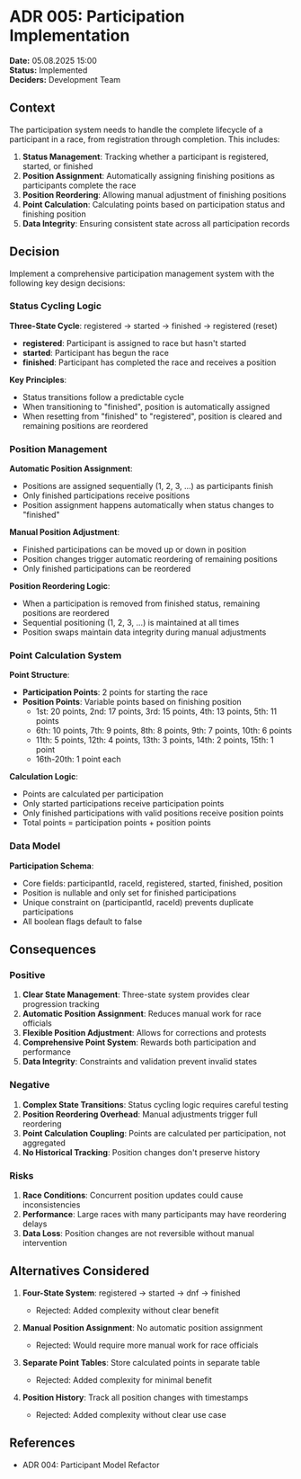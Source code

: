 # ADR 005: Participation Implementation

**Date:** 05.08.2025 15:00  
**Status:** Implemented  
**Deciders:** Development Team  

## Context

The participation system needs to handle the complete lifecycle of a participant in a race, from registration through completion. This includes:

1. **Status Management**: Tracking whether a participant is registered, started, or finished
2. **Position Assignment**: Automatically assigning finishing positions as participants complete the race
3. **Position Reordering**: Allowing manual adjustment of finishing positions
4. **Point Calculation**: Calculating points based on participation status and finishing position
5. **Data Integrity**: Ensuring consistent state across all participation records

## Decision

Implement a comprehensive participation management system with the following key design decisions:

### Status Cycling Logic

**Three-State Cycle**: registered → started → finished → registered (reset)

- **registered**: Participant is assigned to race but hasn't started
- **started**: Participant has begun the race
- **finished**: Participant has completed the race and receives a position

**Key Principles**:
- Status transitions follow a predictable cycle
- When transitioning to "finished", position is automatically assigned
- When resetting from "finished" to "registered", position is cleared and remaining positions are reordered

### Position Management

**Automatic Position Assignment**:
- Positions are assigned sequentially (1, 2, 3, ...) as participants finish
- Only finished participations receive positions
- Position assignment happens automatically when status changes to "finished"

**Manual Position Adjustment**:
- Finished participations can be moved up or down in position
- Position changes trigger automatic reordering of remaining positions
- Only finished participations can be reordered

**Position Reordering Logic**:
- When a participation is removed from finished status, remaining positions are reordered
- Sequential positioning (1, 2, 3, ...) is maintained at all times
- Position swaps maintain data integrity during manual adjustments

### Point Calculation System

**Point Structure**:
- **Participation Points**: 2 points for starting the race
- **Position Points**: Variable points based on finishing position
  - 1st: 20 points, 2nd: 17 points, 3rd: 15 points, 4th: 13 points, 5th: 11 points
  - 6th: 10 points, 7th: 9 points, 8th: 8 points, 9th: 7 points, 10th: 6 points
  - 11th: 5 points, 12th: 4 points, 13th: 3 points, 14th: 2 points, 15th: 1 point
  - 16th-20th: 1 point each

**Calculation Logic**:
- Points are calculated per participation
- Only started participations receive participation points
- Only finished participations with valid positions receive position points
- Total points = participation points + position points

### Data Model

**Participation Schema**:
- Core fields: participantId, raceId, registered, started, finished, position
- Position is nullable and only set for finished participations
- Unique constraint on (participantId, raceId) prevents duplicate participations
- All boolean flags default to false

## Consequences

### Positive

1. **Clear State Management**: Three-state system provides clear progression tracking
2. **Automatic Position Assignment**: Reduces manual work for race officials
3. **Flexible Position Adjustment**: Allows for corrections and protests
4. **Comprehensive Point System**: Rewards both participation and performance
5. **Data Integrity**: Constraints and validation prevent invalid states

### Negative

1. **Complex State Transitions**: Status cycling logic requires careful testing
2. **Position Reordering Overhead**: Manual adjustments trigger full reordering
3. **Point Calculation Coupling**: Points are calculated per participation, not aggregated
4. **No Historical Tracking**: Position changes don't preserve history

### Risks

1. **Race Conditions**: Concurrent position updates could cause inconsistencies
2. **Performance**: Large races with many participants may have reordering delays
3. **Data Loss**: Position changes are not reversible without manual intervention

## Alternatives Considered

1. **Four-State System**: registered → started → dnf → finished
   - Rejected: Added complexity without clear benefit

2. **Manual Position Assignment**: No automatic position assignment
   - Rejected: Would require more manual work for race officials

3. **Separate Point Tables**: Store calculated points in separate table
   - Rejected: Added complexity for minimal benefit

4. **Position History**: Track all position changes with timestamps
   - Rejected: Added complexity without clear use case

## References

- ADR 004: Participant Model Refactor 